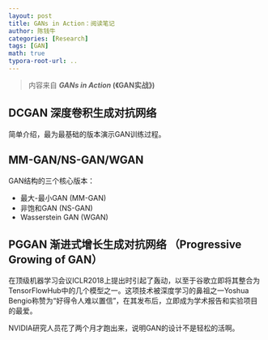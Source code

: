 ```yaml
---
layout: post
title: GANs in Action：阅读笔记
author: 陈钱牛
categories: [Research]
tags: [GAN]
math: true
typora-root-url: ..
---
```


> 内容来自  ***GANs in Action* (《GAN实战》)** 

## DCGAN 深度卷积生成对抗网络
简单介绍，最为最基础的版本演示GAN训练过程。

## MM-GAN/NS-GAN/WGAN
GAN结构的三个核心版本：
- 最大-最小GAN (MM-GAN)
- 非饱和GAN (NS-GAN)
- Wasserstein GAN (WGAN)


## PGGAN 渐进式增长生成对抗网络 （Progressive Growing of GAN）
在顶级机器学习会议ICLR2018上提出时引起了轰动，以至于谷歌立即将其整合为TensorFlowHub中的几个模型之一。这项技术被深度学习的鼻祖之一Yoshua Bengio称赞为“好得令人难以置信”，在其发布后，立即成为学术报告和实验项目的最爱。

NVIDIA研究人员花了两个月才跑出来，说明GAN的设计不是轻松的活啊。  